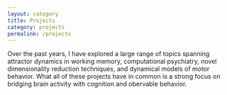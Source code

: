 ```yaml
---
layout: category
title: Projects
category: projects
permalink: /projects
---
```


Over the past years, I have explored a large range of topics spanning attractor dynamics in working memory, computational psychiatry, novel dimensionality reduction techniques, and dynamical models of motor behavior. What all of these projects have in common is a strong focus on bridging brain activity with cognition and obervable behavior. 
